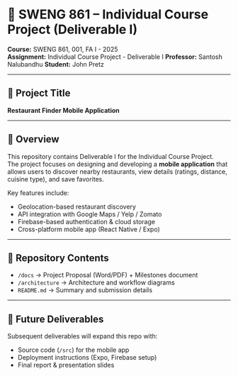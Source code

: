 # 📱 SWENG 861 – Individual Course Project (Deliverable I)
**Course:** SWENG 861, 001, FA I - 2025  
**Assignment:** Individual Course Project - Deliverable I
**Professor:**  Santosh Nalubandhu 
**Student:** John Pretz  

---

## 📑 Project Title
**Restaurant Finder Mobile Application**

---

## 📘 Overview
This repository contains Deliverable I for the Individual Course Project.  
The project focuses on designing and developing a **mobile application** that allows users to discover nearby restaurants, view details (ratings, distance, cuisine type), and save favorites.  

Key features include:
- Geolocation-based restaurant discovery  
- API integration with Google Maps / Yelp / Zomato  
- Firebase-based authentication & cloud storage  
- Cross-platform mobile app (React Native / Expo)  

---

## 📂 Repository Contents
- `/docs` → Project Proposal (Word/PDF) + Milestones document  
- `/architecture` → Architecture and workflow diagrams  
- `README.md` → Summary and submission details  

---

## 🔮 Future Deliverables
Subsequent deliverables will expand this repo with:
- Source code (`/src`) for the mobile app  
- Deployment instructions (Expo, Firebase setup)  
- Final report & presentation slides  
